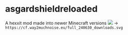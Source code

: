 # asgardshieldreloaded
A hexxit mod made into newer Minecraft versions
[![](http://cf.way2muchnoise.eu/full_240630_downloads.svg)](https://www.curseforge.com/minecraft/mc-mods/asgard-shield-reloaded) -> `https://cf.way2muchnoise.eu/full_240630_downloads.svg`
